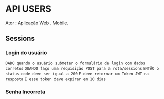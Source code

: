 # API USERS

Ator : Aplicação Web . Mobile.

## Sessions

### Login do usuário 

`DADO quando o usuário submeter o formulário de login com dados corretos`
`QUANDO faço uma requisição POST para a rota/sessions` 
`ENTÃO o status code deve ser igual a 200`
`E deve retornar um Token JWT na resposta`
`E esse token deve expirar em 10 dias`



### Senha Incorreta 